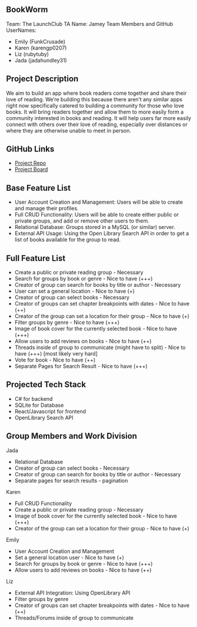 ## BookWorm
Team: The LaunchClub
TA Name: Jamey
Team Members and GitHub UserNames:
- Emily (FunkCrusade)
- Karen (karengp0207)
- Liz (rubytuby)
- Jada (jadahundley31)

## Project Description
We aim to build an app where book readers come together and share their love of reading. We’re building this because there aren’t any similar apps right now specifically catered to building a community for those who love books. It will bring readers together and allow them to more easily form a community interested in books and reading. It will help users far more easily connect with others over their love of reading, especially over distances or where they are otherwise unable to meet in person.

## GitHub Links
- [Project Repo](https://github.com/JameyEvans/liftoff-jamey-1)
- [Project Board](https://github.com/users/JameyEvans/projects/3)

## Base Feature List
- User Account Creation and Management: Users will be able to create and manage their profiles.
- Full CRUD Functionality: Users will be able to create either public or private groups, and add or remove other users to them.
- Relational Database: Groups stored in a MySQL (or similar) server.
- External API Usage: Using the Open Library Search API in order to get a list of books available for the group to read.

## Full Feature List
- Create a public or private reading group - Necessary
- Search for groups by book or genre - Nice to have (+++)
- Creator of group can search for books by title or author - Necessary
- User can set a general location - Nice to have (+)
- Creator of group can select books - Necessary
- Creator of groups can set chapter breakpoints with dates - Nice to have (++)
- Creator of the group can set a location for their group - Nice to have (+)
- Filter groups by genre - Nice to have (+++)
- Image of book cover for the currently selected book - Nice to have (+++)
- Allow users to add reviews on books - Nice to have (++)
- Threads inside of group to communicate (might have to split) - Nice to have (+++) [most likely very hard]
- Vote for book - Nice to have (++)
- Separate Pages for Search Result - Nice to have (+++)

## Projected Tech Stack
- C# for backend
- SQLite for Database
- React/Javascript for frontend
- OpenLibrary Search API

## Group Members and Work Division
Jada
- Relational Database
- Creator of group can select books - Necessary
- Creator of group can search for books by title or author - Necessary
- Separate pages for search results - pagination

Karen
- Full CRUD Functionality
- Create a public or private reading group - Necessary
- Image of book cover for the currently selected book - Nice to have (+++)
- Creator of the group can set a location for their group - Nice to have (+)

Emily
- User Account Creation and Management
- Set a general location user - Nice to have (+)
- Search for groups by book or genre - Nice to have (+++)
- Allow users to add reviews on books - Nice to have (++)

Liz
- External API Integration: Using OpenLibrary API
- Filter groups by genre
- Creator of groups can set chapter breakpoints with dates - Nice to have (++)
- Threads/Forums inside of group to communicate